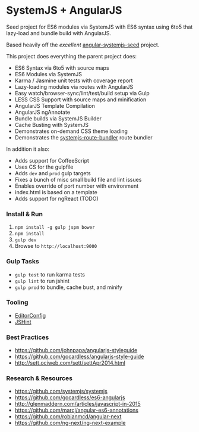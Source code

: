 # SystemJS + AngularJS

Seed project for ES6 modules via SystemJS with ES6 syntax using 6to5 that lazy-load and bundle build with AngularJS.

Based heavily off the *excellent* [angular-systemjs-seed](https://github.com/Swimlane/angular-systemjs-seed) project.

This project does everything the parent project does:

- ES6 Syntax via 6to5 with source maps
- ES6 Modules via SystemJS
- Karma / Jasmine unit tests with coverage report
- Lazy-loading modules via routes with AngularJS
- Easy watch/browser-sync/lint/test/build setup via Gulp
- LESS CSS Support with source maps and minification
- AngularJS Template Compilation
- AngularJS ngAnnotate
- Bundle builds via SystemJS Builder
- Cache Busting with SystemJS
- Demonstrates on-demand CSS theme loading
- Demonstrates the [systemjs-route-bundler](https://github.com/Swimlane/systemjs-route-bundler) route bundler

In addition it also:

- Adds support for CoffeeScript
- Uses CS for the gulpfile
- Adds `dev` and `prod` gulp targets
- Fixes a bunch of misc small build file and lint issues
- Enables override of port number with environment
- index.html is based on a template
- Adds support for ngReact (TODO)

### Install & Run

1. `npm install -g gulp jspm bower`
2. `npm install`
3. `gulp dev`
4. Browse to `http://localhost:9000`

### Gulp Tasks

- `gulp test` to run karma tests
- `gulp lint` to run jshint
- `gulp prod` to bundle, cache bust, and minify

### Tooling

- [EditorConfig](http://editorconfig.org/)
- [JSHint](http://jshint.com/install/)

### Best Practices

- https://github.com/johnpapa/angularjs-styleguide
- https://github.com/gocardless/angularjs-style-guide
- http://sett.ociweb.com/sett/settApr2014.html

### Research & Resources

- https://github.com/systemjs/systemjs
- https://github.com/gocardless/es6-angularjs
- http://glenmaddern.com/articles/javascript-in-2015
- https://github.com/marcj/angular-es6-annotations
- https://github.com/robianmcd/angular-next
- https://github.com/ng-next/ng-next-example

